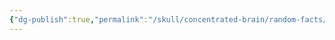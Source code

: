 ```yaml
---
{"dg-publish":true,"permalink":"/skull/concentrated-brain/random-facts/random-facts/","tags":["RandomFacts"]}
---
```


